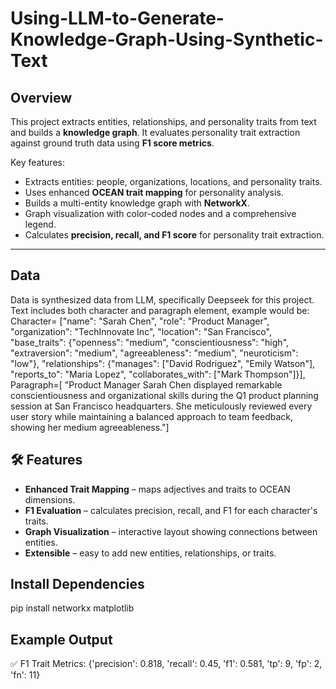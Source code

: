 # Using-LLM-to-Generate-Knowledge-Graph-Using-Synthetic-Text

## Overview
This project extracts entities, relationships, and personality traits from text and builds a **knowledge graph**. It evaluates personality trait extraction against ground truth data using **F1 score metrics**.

Key features:  
- Extracts entities: people, organizations, locations, and personality traits.  
- Uses enhanced **OCEAN trait mapping** for personality analysis.  
- Builds a multi-entity knowledge graph with **NetworkX**.  
- Graph visualization with color-coded nodes and a comprehensive legend.  
- Calculates **precision, recall, and F1 score** for personality trait extraction.  

---


## Data
Data is synthesized data from LLM, specifically Deepseek for this project. Text includes both character and paragraph element, example would be: 
Character= ["name": "Sarah Chen", "role": "Product Manager", "organization": "TechInnovate Inc",
     "location": "San Francisco", "base_traits": {"openness": "medium", "conscientiousness": "high",
     "extraversion": "medium", "agreeableness": "medium", "neuroticism": "low"},
     "relationships": {"manages": ["David Rodriguez", "Emily Watson"], "reports_to": "Maria Lopez",
                       "collaborates_with": ["Mark Thompson"]}],
Paragraph=[ "Product Manager Sarah Chen displayed remarkable conscientiousness and organizational skills during the Q1 product planning session at San Francisco headquarters. She meticulously reviewed every user story while maintaining a balanced approach to team feedback, showing her medium agreeableness."]

## 🛠️ Features

- **Enhanced Trait Mapping** – maps adjectives and traits to OCEAN dimensions.  
- **F1 Evaluation** – calculates precision, recall, and F1 for each character's traits.  
- **Graph Visualization** – interactive layout showing connections between entities.  
- **Extensible** – easy to add new entities, relationships, or traits.

## Install Dependencies
pip install networkx matplotlib

## Example Output
✅ F1 Trait Metrics:
{'precision': 0.818, 'recall': 0.45, 'f1': 0.581, 'tp': 9, 'fp': 2, 'fn': 11}

  


